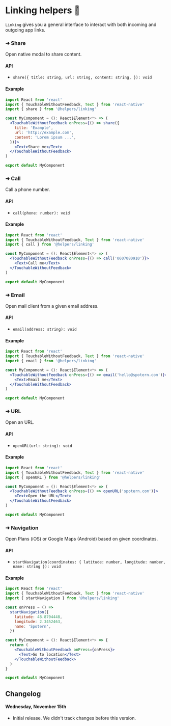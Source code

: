 # Linking helpers 🔗

```Linking``` gives you a general interface to interact with both incoming and outgoing app links.

### ➜ Share

Open native modal to share content.

#### API

* ```share({ title: string, url: string, content: string, }): void```

#### Example

```jsx
import React from 'react'
import { TouchableWithoutFeedback, Text } from 'react-native'
import { share } from '@helpers/linking'

const MyComponent = (): React$Element<*> => (
  <TouchableWithoutFeedback onPress={() => share({
    title: 'Example',
    url: 'http://example.com',
    content: 'Lorem ipsum ...',
  })}>
    <Text>Share me</Text>
  </TouchableWithoutFeedback>
)

export default MyComponent
```

### ➜ Call

Call a phone number.

#### API

* ```call(phone: number): void```

#### Example

```jsx
import React from 'react'
import { TouchableWithoutFeedback, Text } from 'react-native'
import { call } from '@helpers/linking'

const MyComponent = (): React$Element<*> => (
  <TouchableWithoutFeedback onPress={() => call('0607080910')}>
    <Text>Call me</Text>
  </TouchableWithoutFeedback>
)

export default MyComponent
```

### ➜ Email

Open mail client from a given email address.

#### API

* ```email(address: string): void```

#### Example

```jsx
import React from 'react'
import { TouchableWithoutFeedback, Text } from 'react-native'
import { email } from '@helpers/linking'

const MyComponent = (): React$Element<*> => (
  <TouchableWithoutFeedback onPress={() => email('hello@spotern.com')}>
    <Text>Email me</Text>
  </TouchableWithoutFeedback>
)

export default MyComponent
```

### ➜ URL

Open an URL.

#### API

* ```openURL(url: string): void```

#### Example

```jsx
import React from 'react'
import { TouchableWithoutFeedback, Text } from 'react-native'
import { openURL } from '@helpers/linking'

const MyComponent = (): React$Element<*> => (
  <TouchableWithoutFeedback onPress={() => openURL('spotern.com')}>
    <Text>Open the URL</Text>
  </TouchableWithoutFeedback>
)

export default MyComponent
```

### ➜ Navigation

Open Plans (iOS) or Google Maps (Android) based on given coordinates.

#### API

* ```startNavigation(coordinates: { latitude: number, longitude: number, name: string }): void```

#### Example

```jsx
import React from 'react'
import { TouchableWithoutFeedback, Text } from 'react-native'
import { startNavigation } from '@helpers/linking'

const onPress = () =>
  startNavigation({
    latitude: 48.8704448,
    longitude: 2.3452463,
    name: 'Spotern',
  })

const MyComponent = (): React$Element<*> => {
  return (
    <TouchableWithoutFeedback onPress={onPress}>
      <Text>Go to location</Text>
    </TouchableWithoutFeedback>
  )
}

export default MyComponent
```

## Changelog
#### Wednesday, November 15th
- Initial release. We didn't track changes before this version.
